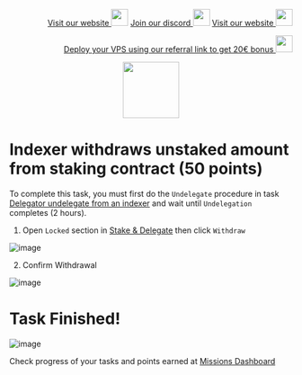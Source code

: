 <p style="font-size:14px" align="right">
<a href="https://kjnodes.com/" target="_blank">Visit our website <img src="https://user-images.githubusercontent.com/50621007/168689709-7e537ca6-b6b8-4adc-9bd0-186ea4ea4aed.png" width="30"/></a>
<a href="https://discord.gg/QmGfDKrA" target="_blank">Join our discord <img src="https://user-images.githubusercontent.com/50621007/176236430-53b0f4de-41ff-41f7-92a1-4233890a90c8.png" width="30"/></a>
<a href="https://kjnodes.com/" target="_blank">Visit our website <img src="https://user-images.githubusercontent.com/50621007/168689709-7e537ca6-b6b8-4adc-9bd0-186ea4ea4aed.png" width="30"/></a>
</p>

<p style="font-size:14px" align="right">
<a href="https://hetzner.cloud/?ref=y8pQKS2nNy7i" target="_blank">Deploy your VPS using our referral link to get 20€ bonus <img src="https://user-images.githubusercontent.com/50621007/174612278-11716b2a-d662-487e-8085-3686278dd869.png" width="30"/></a>
</p>

<p align="center">
  <img height="100" height="auto" src="https://user-images.githubusercontent.com/50621007/177323789-e6be59ae-0dfa-4e86-b3a8-028a4f0c465c.png">
</p>

# Indexer withdraws unstaked amount from staking contract (50 points)

To complete this task, you must first do the `Undelegate` procedure in task [Delegator undelegate from an indexer](https://github.com/kj89/testnet_manuals/blob/main/subquery/tasks/Delegator_undelegatefrom_an_indexer.md) and wait until `Undelegation` completes (2 hours).

1. Open `Locked` section in [Stake & Delegate](https://frontier.subquery.network/staking/my-profile/locked) then click `Withdraw`

![image](https://user-images.githubusercontent.com/50621007/177406644-6b8a5094-48f8-4abb-bfa9-620105150c74.png)

2. Confirm Withdrawal

![image](https://user-images.githubusercontent.com/50621007/177407054-b3e6afff-7b3e-4583-b0e7-4369452081da.png)

# Task Finished!

![image](https://user-images.githubusercontent.com/50621007/177406685-f2e60e17-8297-42fe-9954-492acd4886a1.png)

Check progress of your tasks and points earned at [Missions Dashboard](https://frontier.subquery.network/missions/my-missions)
